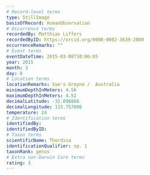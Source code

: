 ```yaml
---
# Record-level terms
type: StillImage
basisOfRecord: HumanObservation
# Occurrence terms
recordedBy: Matthias Liffers
recordedByID: https://orcid.org/0000-0002-3639-2080
occurrenceRemarks: ""
# Event terms
eventDateTime: 2015-03-08T10:06:05
year: 2015
month: 3
day: 8
# Location terms
locationRemarks: Sue's Groyne /  Australia
minimumDepthInMeters: 4.56
maximumDepthInMeters: 4.52
decimalLatitude: -32.096888
decimalLongitude: 115.757000
temperature: 24
# Identification terms
identifiedBy: 
identifiedByID: 
# Taxon terms
scientificName: Thordisa
identificationQualifier: sp. 1
taxonRank: genus
# Extra non-Darwin Core terms
rating: 3
---
```

